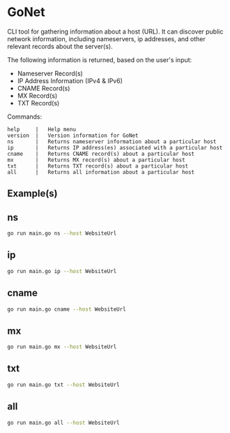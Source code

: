 # GoNet
CLI tool for gathering information about a host (URL). It can discover public network information, including nameservers, ip addresses, and other relevant records about the server(s).

The following information is returned, based on the user's input:

- Nameserver Record(s)
- IP Address Information (IPv4 & IPv6)
- CNAME Record(s)
- MX Record(s)
- TXT Record(s)

Commands:
```
help     |   Help menu
version  |   Version information for GoNet
ns       |   Returns nameserver information about a particular host
ip       |   Returns IP address(es) associated with a particular host
cname    |   Returns CNAME record(s) about a particular host
mx       |   Returns MX record(s) about a particular host
txt      |   Returns TXT record(s) about a particular host
all      |   Returns all information about a particular host
```

## Example(s)

## ns
```bash
go run main.go ns --host WebsiteUrl
```

## ip
```bash
go run main.go ip --host WebsiteUrl
```

## cname
```bash
go run main.go cname --host WebsiteUrl
```

## mx
```bash
go run main.go mx --host WebsiteUrl
```

## txt
```bash
go run main.go txt --host WebsiteUrl
```

## all
```bash
go run main.go all --host WebsiteUrl
```